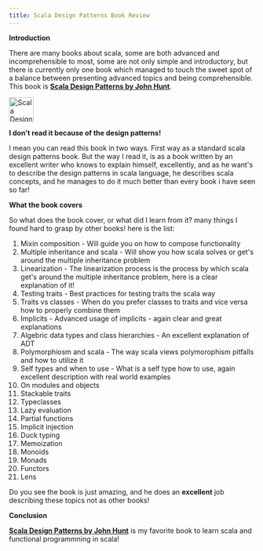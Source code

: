 ```yaml
---
title: Scala Design Patterns Book Review
---
```

**Introduction**

There are many books about scala, some are both advanced and incomprehensible to most, some are not only simple and introductory, but there is currently only one book which managed to touch the sweet spot of a balance between presenting advanced topics and being comprehensible.  This book is **[Scala Design Patterns by John Hunt](http://amzn.to/2tK3Ikh)**.

<a href="http://amzn.to/2tK3Ikh">
<img src="https://lh3.googleusercontent.com/NT2mcp3YOTr5K-T0OZCp3RBZdaBYwQMYqYlqKWZXU1kBlAcYfqe5AioVvY8J9scgtJS1pCyfrBtyJE2OLknGp_LniC6Cp_az0_qX3d3T9bkpII0ngTwxelGvEGnt1I7CXXyMJAHZED-or4dWjSpthCHXGHQsysY6VjPIlwIIUGTyZXdH5aYMuIuQ7HvLRAu8JzR1qmH0Ne7oQrsoOC3v0_cgylqrrdI7_lU1sLTqUnNzmYgdBzV1LySrbOlY8JaZRmCJuYbkEICarmKZ7j6oomwJhrdEa4VUNlTH1lNecCbLDvTM2PK2xENDkXVdJa75Tvs8JtnvqP14Y4VW9DZPpp-54RhZdsRT-AJOwQ9OMwrKSfu0ZDD5irCXKhFJUYwlGmMrYUErUHnP4rscy4a5Rsm1JHCbVS8lL6guB7RQjGpYra5fdptDtkJlOEQIB3BBsBSjB4eSDls0jGNbGT8wj8QhMy43pgiQK7fq2NMoahqQ9Qmo2Kj22KYao0RRq_D-jE2D9_keRpAWM0WBTdVIrpS-qeNn5INmtNN69DA71-BZ2BQtvV6j8mkrdR10XMpwS9hv0aEr3yoYJLNknF_vsE-CZv02V-ZfIskbgpWE8IUmj7GZ8t7XiTyGkc3njGxHurkqB4ajj_k-myLAK-1k2Q6upgsvREYOv3h_clKwTSSt9yY=w706-h870-no" alt="Scala Design Patterns" width="50" height="50"/>
 </a>
 
**I don't read it because of the design patterns!**

I mean you can read this book in two ways.  First way as a standard scala design patterns book.  But the way I read it, is as a book written by an excellent writer who knows to explain himself, excellently, and as he want's to describe the design patterns in scala language, he describes scala concepts, and he manages to do it much better than every book i have seen so far!


**What the book covers**

So what does the book cover, or what did I learn from it? many things I found hard to grasp by other books! here is the list:

1. Mixin composition - Will guide you on how to compose functionality
1. Multiple inheritance and scala - Will show you how scala solves or get's around the multiple inheritance problem
1. Linearization - The linearization process is the process by which scala get's around the multiple inheritance problem, here is a clear explanation of it!
1. Testing traits - Best practices for testing traits the scala way
1. Traits vs classes - When do you prefer classes to traits and vice versa how to properly combine them
1. Implicits - Advanced usage of implicits - again clear and great explanations
1. Algebric data types and class hierarchies - An excellent explanation of ADT
1. Polymorphiosm and scala - The way scala views polymorophism pitfalls and how to utilize it
1. Self types and when to use - What is a self type how to use, again excellent description with real world examples
1. On modules and objects
1. Stackable traits
1. Typeclasses
1. Lazy evaluation
1. Partial functions
1. Implicit injection
1. Duck typing
1. Memoization
1. Monoids
1. Monads
1. Functors
1. Lens

Do you see the book is just amazing, and he does an **excellent** job describing these topics not as other books!

**Conclusion**

**[Scala Design Patterns by John Hunt](http://amzn.to/2tK3Ikh)** is my favorite book to learn scala and functional programmning in scala!